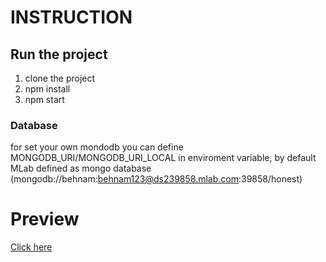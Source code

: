 # INSTRUCTION

## Run the project

1. clone the project
2. npm install
3. npm start

### Database
for set your own mondodb you can define MONGODB_URI/MONGODB_URI_LOCAL in enviroment variable,
by default MLab defined as mongo database (mongodb://behnam:behnam123@ds239858.mlab.com:39858/honest)

# Preview
[Click here](https://honest-behnam.herokuapp.com/)

    
